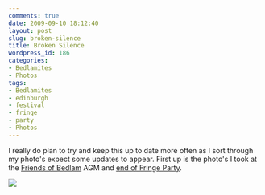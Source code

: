 ```yaml
---
comments: true
date: 2009-09-10 18:12:40
layout: post
slug: broken-silence
title: Broken Silence
wordpress_id: 186
categories:
- Bedlamites
- Photos
tags:
- Bedlamites
- edinburgh
- festival
- fringe
- party
- Photos
---
```


I really do plan to try and keep this up to date more often as I sort through my photo's expect some updates to appear. First up is the photo's I took at the [Friends of Bedlam](http://www.bedlamites.co.uk/) AGM and [end of Fringe Party](http://www.bedlamites.co.uk/v/Events/Fringe2009/).

[![](http://www.bedlamites.co.uk/d/6247-2/IMG_2961.JPG)](http://www.bedlamites.co.uk/v/Events/Fringe2009/IMG_2961.JPG.html)
